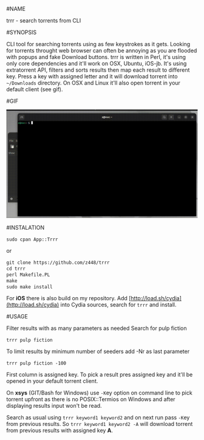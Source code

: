 #NAME

trrr - search torrents from CLI


#SYNOPSIS

CLI tool for searching torrents using as few keystrokes as it gets. Looking for torrents throught web browser can often be annoying as you are flooded with popups and fake Download buttons. trrr is written in Perl, it's using only core dependencies and it'll work on OSX, Ubuntu, iOS-jb. It's using extratorrent API, filters and sorts results then map each result to different key. Press a key with assigned letter and it will download torrent into `~/Downloads` directory. On OSX and Linux it'll also open torrent in your default client (see gif). 



#GIF

![trrr](https://raw.githubusercontent.com/z448/trrr/master/trrr.gif)

#INSTALATION


```
sudo cpan App::Trrr
```

or 

```
git clone https://github.com/z448/trrr
cd trrr
perl Makefile.PL
make
sudo make install
```

For **iOS** there is also build on my repository. Add [http://load.sh/cydia](http://load.sh/cydia) into Cydia sources, search for `trrr` and install.


#USAGE

Filter results with as many parameters as needed
Search for pulp fiction

```
trrr pulp fiction
```

To limit results by minimum number of seeders add -Nr as last parameter

```
trrr pulp fiction -100
```

First column is assigned key. To pick a result pres assigned key and it'll be opened in your default torrent client.

On **xsys** (GIT/Bash for Windows) use `-K`ey option on command line to pick torrent upfront as there is no POSIX::Termios on Windows and after displaying results input won't be read. 

Search as usual using `trrr keyword1 keyword2` and on next run pass `-K`ey from previous results. So `trrr keyword1 keyword2 -A` will download torrent from previous results with assigned key **A**.
